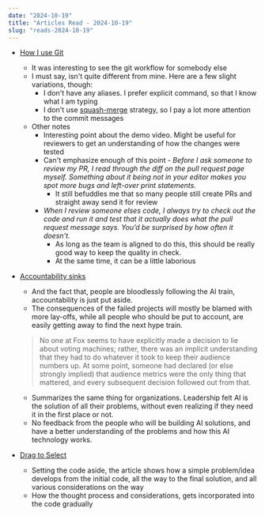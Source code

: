 ```yaml
---
date: "2024-10-19"
title: "Articles Read - 2024-10-19"
slug: "reads-2024-10-19"
---
```




* [How I use Git][1]
  * It was interesting to see the git workflow for somebody else
  * I must say, isn't quite different from mine. Here are a few slight variations, though:
    * I don't have any aliases. I prefer explicit command, so that I know what I am typing
    * I don't use [squash-merge][2] strategy, so I pay a lot more attention to the commit messages
  * Other notes
    * Interesting point about the demo video. Might be useful for reviewers to get an understanding of how the changes were tested
    * Can't emphasize enough of this point - *Before I ask someone to review my PR, I read through the diff on the pull request page myself. Something about it being not in your editor makes you spot more bugs and left-over print statements.*
      * It still befuddles me that so many people still create PRs and straight away send it for review
    * *When I review someone elses code, I always try to check out the code and run it and test that it actually does what the pull request message says. You’d be surprised by how often it doesn’t.*
      * As long as the team is aligned to do this, this should be really good way to keep the quality in check.
      * At the same time, it can be a little laborious

* [Accountability sinks][3]
  * And the fact that, people are bloodlessly following the AI train, accountability is just put aside.
  * The consequences of the failed projects will mostly be blamed with more lay-offs, while all people who should be put to account, are easily getting away to find the next hype train.
  > No one at Fox seems to have explicitly made a decision to lie about voting machines; rather, there was an implicit understanding that they had to do whatever it took to keep their audience numbers up. At some point, someone had declared (or else strongly implied) that audience metrics were the only thing that mattered, and every subsequent decision followed out from that.
    * Summarizes the same thing for organizations. Leadership felt AI is the solution of all their problems, without even realizing if they need it in the first place or not.
    * No feedback from the people who will be building AI solutions, and have a better understanding of the problems and how this AI technology works.

* [Drag to Select][4]
  * Setting the code aside, the article shows how a simple problem/idea develops from the initial code, all the way to the final solution, and all various considerations on the way
  * How the thought process and considerations, gets incorporated into the code gradually



  [1]: https://registerspill.thorstenball.com/p/how-i-use-git
  [2]: https://docs.github.com/en/repositories/configuring-branches-and-merges-in-your-repository/configuring-pull-request-merges/configuring-commit-squashing-for-pull-requests
  [3]: https://aworkinglibrary.com/writing/accountability-sinks
  [4]: https://www.joshuawootonn.com/react-drag-to-select
